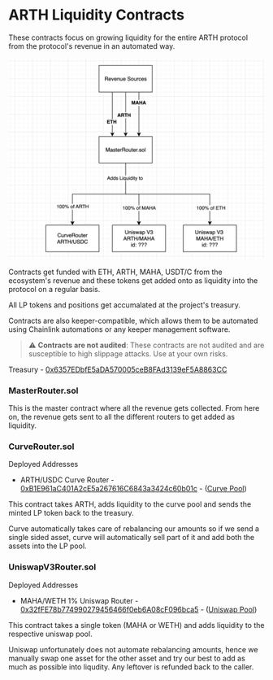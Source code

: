 # ARTH Liquidity Contracts

These contracts focus on growing liquidity for the entire ARTH protocol from the protocol's revenue in an automated way.

![Liquidity Router](./router.png "Liquidity Router flow")

Contracts get funded with ETH, ARTH, MAHA, USDT/C from the ecosystem's revenue and these tokens get added onto as liquidity into the protocol on a regular basis.

All LP tokens and positions get accumalated at the project's treasury.

Contracts are also keeper-compatible, which allows them to be automated using Chainlink automations or any keeper management software.

> :warning: **Contracts are not audited**: These contracts are not audited and are susceptible to high slippage attacks. Use at your own risks.

Treasury - [0x6357EDbfE5aDA570005ceB8FAd3139eF5A8863CC](https://etherscan.io/address/0x6357EDbfE5aDA570005ceB8FAd3139eF5A8863CC)

### MasterRouter.sol

This is the master contract where all the revenue gets collected. From here on, the revenue gets sent to all the different routers to get added as liquidity.

### CurveRouter.sol

Deployed Addresses

- ARTH/USDC Curve Router - [0xB1E961aC401A2cE5a267616C6843a3424c60b01c](https://etherscan.io/address/0xB1E961aC401A2cE5a267616C6843a3424c60b01c) - ([Curve Pool](https://curve.fi/#/ethereum/pools/factory-crypto-185/deposit))

This contract takes ARTH, adds liquidity to the curve pool and sends the minted LP token back to the treasury.

Curve automatically takes care of rebalancing our amounts so if we send a single sided asset, curve will automatically sell part of it and add both the assets into the LP pool.

### UniswapV3Router.sol

Deployed Addresses

- MAHA/WETH 1% Uniswap Router - [0x32fFE78b774990279456466f0eb6A08cF096bca5](https://etherscan.io/address/0x32ffe78b774990279456466f0eb6a08cf096bca5) - ([Uniswap Pool](https://info.uniswap.org/#/pools/0xb28ddf1ee8ee014eafbecd8de979ac8d297931c7))

This contract takes a single token (MAHA or WETH) and adds liquidity to the respective uniswap pool.

Uniswap unfortunately does not automate rebalancing amounts, hence we manually swap one asset for the other asset and try our best to add as much as possible into liqudity. Any leftover is refunded back to the caller.
